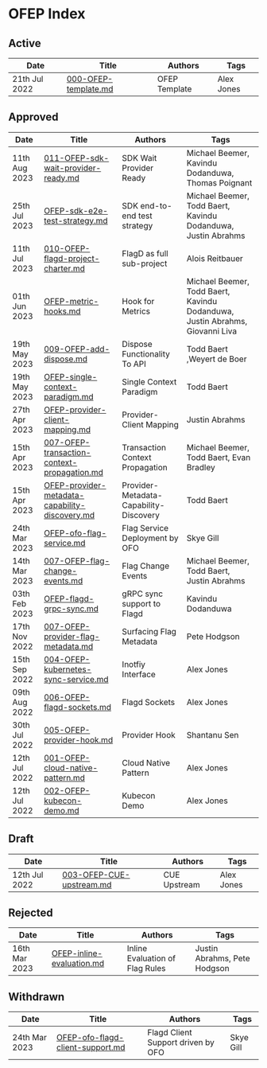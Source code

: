 # OFEP Index

## Active

| Date         | Title | Authors | Tags |
|--------------|-------|---------|------|
| 21th Jul 2022 | [000-OFEP-template.md](000-OFEP-template.md) | OFEP Template | Alex Jones | template |

## Approved

| Date         | Title | Authors | Tags |
|--------------|-------|---------|------|
| 11th Aug 2023 | [011-OFEP-sdk-wait-provider-ready.md](011-OFEP-sdk-wait-provider-ready.md) | SDK Wait Provider Ready | Michael Beemer, Kavindu Dodanduwa, Thomas Poignant | sdk |
| 25th Jul 2023 | [OFEP-sdk-e2e-test-strategy.md](OFEP-sdk-e2e-test-strategy.md) | SDK end-to-end test strategy | Michael Beemer, Todd Baert, Kavindu Dodanduwa, Justin Abrahms | specification, sdk, flagd |
| 11th Jul 2023 | [010-OFEP-flagd-project-charter.md](010-OFEP-flagd-project-charter.md) | FlagD as full sub-project | Alois Reitbauer | sdk, spec, ofo, flagd |
| 01th Jun 2023 | [OFEP-metric-hooks.md](OFEP-metric-hooks.md) | Hook for Metrics | Michael Beemer, Todd Baert, Kavindu Dodanduwa, Justin Abrahms, Giovanni Liva | specification, sdk |
| 19th May 2023 | [009-OFEP-add-dispose.md](009-OFEP-add-dispose.md) | Dispose Functionality To API | Todd Baert ,Weyert de Boer | api, sdk |
| 19th May 2023 | [OFEP-single-context-paradigm.md](OFEP-single-context-paradigm.md) | Single Context Paradigm | Todd Baert | sdk |
| 27th Apr 2023 | [OFEP-provider-client-mapping.md](OFEP-provider-client-mapping.md) | Provider-Client Mapping | Justin Abrahms | spec |
| 15th Apr 2023 | [007-OFEP-transaction-context-propagation.md](007-OFEP-transaction-context-propagation.md) | Transaction Context Propagation | Michael Beemer, Todd Baert, Evan Bradley | specification, sdk |
| 15th Apr 2023 | [OFEP-provider-metadata-capability-discovery.md](OFEP-provider-metadata-capability-discovery.md) | Provider-Metadata-Capability-Discovery | Todd Baert | specification, sdk |
| 24th Mar 2023 | [OFEP-ofo-flag-service.md](OFEP-ofo-flag-service.md) | Flag Service Deployment by OFO | Skye Gill | flagd, ofo |
| 14th Mar 2023 | [007-OFEP-flag-change-events.md](007-OFEP-flag-change-events.md) | Flag Change Events | Michael Beemer, Todd Baert, Justin Abrahms | flagd, sdk |
| 03th Feb 2023 | [OFEP-flagd-grpc-sync.md](OFEP-flagd-grpc-sync.md) | gRPC sync support to Flagd | Kavindu Dodanduwa | flagd |
| 17th Nov 2022 | [007-OFEP-provider-flag-metadata.md](007-OFEP-provider-flag-metadata.md) | Surfacing Flag Metadata | Pete Hodgson | spec |
| 15th Sep 2022 | [004-OFEP-kubernetes-sync-service.md](004-OFEP-kubernetes-sync-service.md) | Inotfiy Interface | Alex Jones | flagd, ofo |
| 09th Aug 2022 | [006-OFEP-flagd-sockets.md](006-OFEP-flagd-sockets.md) | Flagd Sockets | Alex Jones | flagd |
| 30th Jul 2022 | [005-OFEP-provider-hook.md](005-OFEP-provider-hook.md) | Provider Hook | Shantanu Sen | sdk |
| 12th Jul 2022 | [001-OFEP-cloud-native-pattern.md](001-OFEP-cloud-native-pattern.md) | Cloud Native Pattern | Alex Jones | cloud-native |
| 12th Jul 2022 | [002-OFEP-kubecon-demo.md](002-OFEP-kubecon-demo.md) | Kubecon Demo | Alex Jones | flagd, ofo |

## Draft

| Date         | Title | Authors | Tags |
|--------------|-------|---------|------|
| 12th Jul 2022 | [003-OFEP-CUE-upstream.md](003-OFEP-CUE-upstream.md) | CUE Upstream | Alex Jones | flagd, spec |

## Rejected

| Date         | Title | Authors | Tags |
|--------------|-------|---------|------|
| 16th Mar 2023 | [OFEP-inline-evaluation.md](OFEP-inline-evaluation.md) | Inline Evaluation of Flag Rules | Justin Abrahms, Pete Hodgson | flagd |

## Withdrawn

| Date         | Title | Authors | Tags |
|--------------|-------|---------|------|
| 24th Mar 2023 | [OFEP-ofo-flagd-client-support.md](OFEP-ofo-flagd-client-support.md) | Flagd Client Support driven by OFO | Skye Gill | flagd, ofo |

